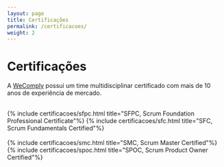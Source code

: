 ```yaml
---
layout: page
title: Certificações
permalink: /certificacoes/
weight: 2
---
```


# **Certificações**

A <a href="{{ baseurl }}/">WeComply</a> possui um time multidisciplinar certificado com mais de 10 anos de experiência de mercado.

<br/>
<div class="row">
{% include certificacoes/sfpc.html title="SFPC, Scrum Foundation Professional Certificate"%}
{% include certificacoes/sfc.html title="SFC, Scrum Fundamentals Certified"%}
</div>
<br/>
<div class="row">
{% include certificacoes/smc.html title="SMC, Scrum Master Certified"%}
{% include certificacoes/spoc.html title="SPOC, Scrum Product Owner Certified"%}
</div>